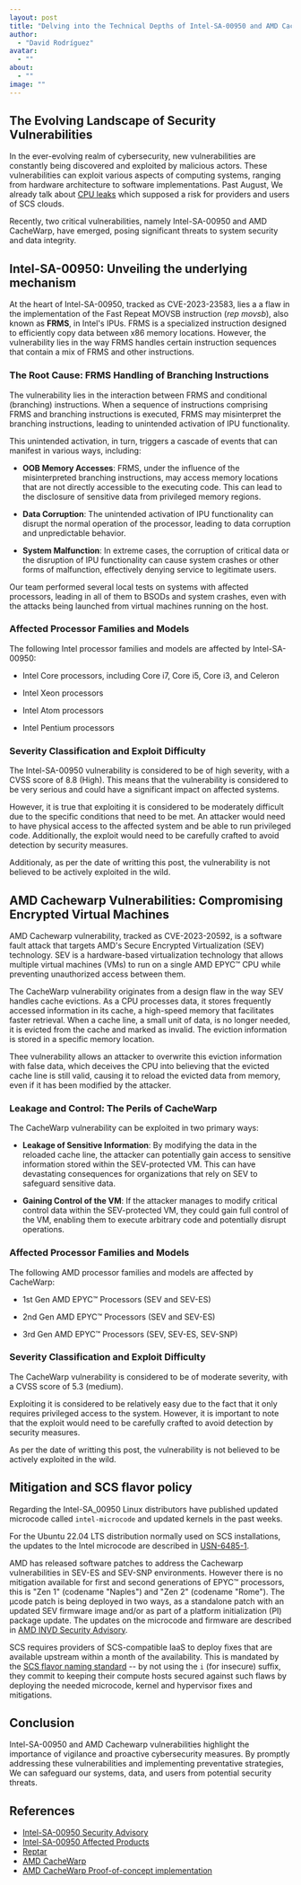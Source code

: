 ```yaml
---
layout: post
title: "Delving into the Technical Depths of Intel-SA-00950 and AMD Cachewarp Vulnerabilities"
author:
  - "David Rodríguez"
avatar:
  - ""
about:
  - ""
image: ""
---
```


## The Evolving Landscape of Security Vulnerabilities

In the ever-evolving realm of cybersecurity, new vulnerabilities are constantly being discovered and exploited by malicious actors. These vulnerabilities can exploit various aspects of computing systems, ranging from hardware architecture to software implementations. Past August, We already talk about [CPU leaks](https://scs.community/2023/08/29/new-cpu-leaks/) which supposed a risk for providers and users of SCS clouds.

Recently, two critical vulnerabilities, namely Intel-SA-00950 and AMD CacheWarp, have emerged, posing significant threats to system security and data integrity.

## Intel-SA-00950: Unveiling the underlying mechanism

At the heart of Intel-SA-00950, tracked as CVE-2023-23583, lies a a flaw in the implementation of the Fast Repeat MOVSB instruction (*rep movsb*), also known as **FRMS**, in Intel's IPUs. FRMS is a specialized instruction designed to efficiently copy data between x86 memory locations. However, the vulnerability lies in the way FRMS handles certain instruction sequences that contain a mix of FRMS and other instructions.

### The Root Cause: FRMS Handling of Branching Instructions

The vulnerability lies in the interaction between FRMS and conditional (branching) instructions. When a sequence of instructions comprising FRMS and branching instructions is executed, FRMS may misinterpret the branching instructions, leading to unintended activation of IPU functionality.

This unintended activation, in turn, triggers a cascade of events that can  manifest in various ways, including:

- **OOB Memory Accesses**: FRMS, under the influence of the misinterpreted branching instructions, may access memory locations that are not directly accessible to the executing code. This can lead to the disclosure of sensitive data from privileged memory regions.

- **Data Corruption**: The unintended activation of IPU functionality can disrupt the normal operation of the processor, leading to data corruption and unpredictable behavior.

- **System Malfunction**: In extreme cases, the corruption of critical data or the disruption of IPU functionality can cause system crashes or other forms of malfunction, effectively denying service to legitimate users.

Our team performed several local tests on systems with affected processors, leading in all of them to BSODs and system crashes, even with the attacks being launched from virtual machines running on the host.

### Affected Processor Families and Models

The following Intel processor families and models are affected by Intel-SA-00950:

- Intel Core processors, including Core i7, Core i5, Core i3, and Celeron

- Intel Xeon processors

- Intel Atom processors

- Intel Pentium processors

### Severity Classification and Exploit Difficulty

The Intel-SA-00950 vulnerability is considered to be of high severity, with a CVSS score of 8.8 (High). This means that the vulnerability is considered to be very serious and could have a significant impact on affected systems.

However, it is true that exploiting it is considered to be moderately difficult due to the specific conditions that need to be met. An attacker would need to have physical access to the affected system and be able to run privileged code. Additionally, the exploit would need to be carefully crafted to avoid detection by security measures.

Additionaly, as per the date of writting this post, the vulnerability is not believed to be actively exploited in the wild.

## AMD Cachewarp Vulnerabilities: Compromising Encrypted Virtual Machines

AMD Cachewarp vulnerability, tracked as CVE-2023-20592, is a software fault attack that targets AMD's Secure Encrypted Virtualization (SEV) technology. SEV is a hardware-based virtualization technology that allows multiple virtual machines (VMs) to run on a single AMD EPYC™ CPU while preventing unauthorized access between them.

The CacheWarp vulnerability originates from a design flaw in the way SEV handles cache evictions. As a CPU processes data, it stores frequently accessed information in its cache, a high-speed memory that facilitates faster retrieval. When a cache line, a small unit of data, is no longer needed, it is evicted from the cache and marked as invalid. The eviction information is stored in a specific memory location.

Thee vulnerability allows an attacker to overwrite this eviction information with false data, which deceives the CPU into believing that the evicted cache line is still valid, causing it to reload the evicted data from memory, even if it has been modified by the attacker.

### Leakage and Control: The Perils of CacheWarp

The CacheWarp vulnerability can be exploited in two primary ways:

- **Leakage of Sensitive Information**: By modifying the data in the reloaded cache line, the attacker can potentially gain access to sensitive information stored within the SEV-protected VM. This can have devastating consequences for organizations that rely on SEV to safeguard sensitive data.

- **Gaining Control of the VM**: If the attacker manages to modify critical control data within the SEV-protected VM, they could gain full control of the VM, enabling them to execute arbitrary code and potentially disrupt operations.


### Affected Processor Families and Models

The following AMD processor families and models are affected by CacheWarp:

- 1st Gen AMD EPYC™ Processors (SEV and SEV-ES)

- 2nd Gen AMD EPYC™ Processors (SEV and SEV-ES)

- 3rd Gen AMD EPYC™ Processors (SEV, SEV-ES, SEV-SNP)

### Severity Classification and Exploit Difficulty

The CacheWarp vulnerability is considered to be of moderate severity, with a CVSS score of 5.3 (medium). 

Exploiting it is considered to be relatively easy due to the fact that it only requires privileged access to the system. However, it is important to note that the exploit would need to be carefully crafted to avoid detection by security measures.

As per the date of writting this post, the vulnerability is not believed to be actively exploited in the wild.

## Mitigation and SCS flavor policy

Regarding the Intel-SA_00950 Linux distributors have published updated microcode called `intel-microcode` and updated kernels in the past weeks.

For the Ubuntu 22.04 LTS distribution normally used on SCS installations, the updates to the Intel microcode are described in [USN-6485-1](https://ubuntu.com/security/notices/USN-6485-1).

AMD has released software patches to address the Cachewarp vulnerabilities in SEV-ES and SEV-SNP environments. However there is no mitigation available for first and second generations of EPYC™ processors, this is "Zen 1" (codename "Naples") and "Zen 2" (codename "Rome"). The µcode patch is being deployed in two ways, as a standalone patch with an updated SEV firmware image and/or as part of a platform initialization (PI) package update. The updates on the microcode and firmware are described in [AMD INVD Security Advisory](https://www.amd.com/en/resources/product-security/bulletin/amd-sb-3005.html).

SCS requires providers of SCS-compatible IaaS to deploy fixes that are available upstream within a month of the availability.
This is mandated by the [SCS flavor naming standard](https://docs.scs.community/standards/scs-0100-v3-flavor-naming#complete-proposal-for-systematic-flavor-naming)
-- by not using the `i` (for insecure) suffix, they commit to keeping their compute hosts secured against such flaws by deploying the needed microcode, kernel and hypervisor fixes and mitigations.

## Conclusion
Intel-SA-00950 and AMD Cachewarp vulnerabilities highlight the importance of vigilance and proactive cybersecurity measures. By promptly addressing these vulnerabilities and implementing preventative strategies, We can safeguard our systems, data, and users from potential security threats.

## References

* [Intel-SA-00950 Security Advisory](https://www.intel.com/content/www/us/en/security-center/advisory/intel-sa-00950.html)
* [Intel-SA-00950 Affected Products](https://www.intel.com/content/www/us/en/developer/topic-technology/software-security-guidance/processors-affected-consolidated-product-cpu-model.html)
* [Reptar](https://lock.cmpxchg8b.com/reptar.html)
* [AMD CacheWarp](https://cachewarpattack.com/)
* [AMD CacheWarp Proof-of-concept implementation](https://github.com/cispa/CacheWarp)
